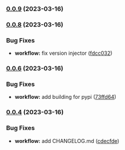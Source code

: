 ### [0.0.9](https://github.com/dbmurphy/SchemaAlterRulesEngine/compare/v0.0.8...v0.0.9) (2023-03-16)


### [0.0.8](https://github.com/dbmurphy/SchemaAlterRulesEngine/compare/v0.0.7...v0.0.8) (2023-03-16)


### Bug Fixes

* **workflow:** fix version injector ([fdcc032](https://github.com/dbmurphy/SchemaAlterRulesEngine/commit/fdcc0321b55b9e3e2942a2b7b0f1ebef9b2acaab))


### [0.0.6](https://github.com/dbmurphy/SchemaAlterRulesEngine/compare/v0.0.5...v0.0.6) (2023-03-16)


### Bug Fixes

* **workflow:** add building for pypi ([73ffd64](https://github.com/dbmurphy/SchemaAlterRulesEngine/commit/73ffd64b48974e8bed0ec4dfa9f65a83910602fb))


### [0.0.4](https://github.com/dbmurphy/SchemaAlterRulesEngine/compare/v0.0.3...v0.0.4) (2023-03-16)


### Bug Fixes

* **workflow:** add CHANGELOG.md ([cdecfde](https://github.com/dbmurphy/SchemaAlterRulesEngine/commit/cdecfdec9544cb296bca9048cff425ab77ae3d63))


